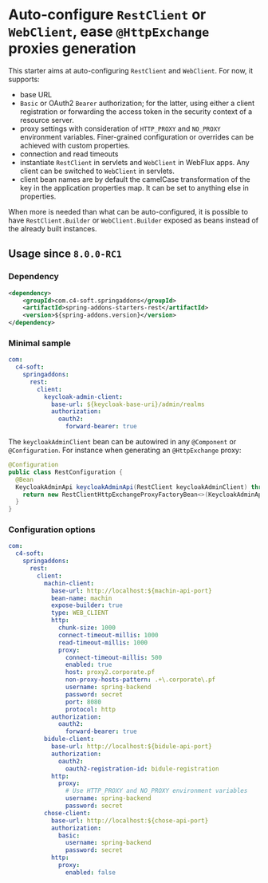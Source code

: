 # Auto-configure `RestClient` or `WebClient`, ease `@HttpExchange` proxies generation
This starter aims at auto-configuring `RestClient` and `WebClient`. For now, it supports:
- base URL
- `Basic` or OAuth2 `Bearer` authorization; for the latter, using either a client registration or forwarding the access token in the security context of a resource server.
- proxy settings with consideration of `HTTP_PROXY` and `NO_PROXY` environment variables. Finer-grained configuration or overrides can be achieved with custom properties.
- connection and read timeouts
- instantiate `RestClient` in servlets and `WebClient` in WebFlux apps. Any client can be switched to `WebClient` in servlets.
- client bean names are by default the camelCase transformation of the key in the application properties map. It can be set to anything else in properties.

When more is needed than what can be auto-configured, it is possible to have `RestClient.Builder` or `WebClient.Builder` exposed as beans instead of the already built instances.

## Usage since `8.0.0-RC1`
### Dependency
```xml
<dependency>
    <groupId>com.c4-soft.springaddons</groupId>
    <artifactId>spring-addons-starters-rest</artifactId>
    <version>${spring-addons.version}</version>
</dependency>
```

### Minimal sample
```yaml
com:
  c4-soft:
    springaddons:
      rest:
        client:
          keycloak-admin-client:
            base-url: ${keycloak-base-uri}/admin/realms
            authorization:
              oauth2:
                forward-bearer: true
```
The `keycloakAdminClient` bean can be autowired in any `@Component` or `@Configuration`. For instance when generating an `@HttpExchange` proxy:
```java
@Configuration
public class RestConfiguration {
  @Bean
  KeycloakAdminApi keycloakAdminApi(RestClient keycloakAdminClient) throws Exception {
    return new RestClientHttpExchangeProxyFactoryBean<>(KeycloakAdminApi.class, keycloakAdminClient).getObject();
  }
}
```

### Configuration options
```yaml
com:
  c4-soft:
    springaddons:
      rest:
        client:
          machin-client:
            base-url: http://localhost:${machin-api-port}
            bean-name: machin
            expose-builder: true
            type: WEB_CLIENT
            http:
              chunk-size: 1000
              connect-timeout-millis: 1000
              read-timeout-millis: 1000
              proxy:
                connect-timeout-millis: 500
                enabled: true
                host: proxy2.corporate.pf
                non-proxy-hosts-pattern: .+\.corporate\.pf
                username: spring-backend
                password: secret
                port: 8080
                protocol: http
            authorization:
              oauth2:
                forward-bearer: true
          bidule-client:
            base-url: http://localhost:${bidule-api-port}
            authorization:
              oauth2:
                oauth2-registration-id: bidule-registration
            http:
              proxy:
                # Use HTTP_PROXY and NO_PROXY environment variables
                username: spring-backend
                password: secret
          chose-client:
            base-url: http://localhost:${chose-api-port}
            authorization:
              basic:
                username: spring-backend
                password: secret
            http:
              proxy:
                enabled: false
```
